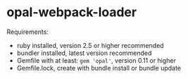 # opal-webpack-loader
Requirements:
- ruby installed, version 2.5 or higher recommended
- bundler installed, latest version recommended
- Gemfile with at least: `gem 'opal'`, version 0.11 or higher
- Gemfile.lock, create with bundle install or bundle update
